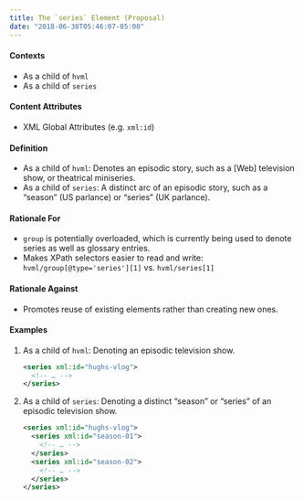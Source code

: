 ```yaml
---
title: The `series` Element (Proposal)
date: "2018-06-30T05:46:07-05:00"
---
```


#### Contexts

- As a child of `hvml`
- As a child of `series`

#### Content Attributes

- XML Global Attributes (e.g. `xml:id`)

#### Definition

- As a child of `hvml`: Denotes an episodic story, such as a [Web] television show, or theatrical miniseries.
- As a child of `series`: A distinct arc of an episodic story, such as a “season” (<abbr>US</abbr> parlance) or “series” (<abbr>UK</abbr> parlance).

#### Rationale For

- `group` is potentially overloaded, which is currently being used to denote series as well as glossary entries.
- Makes XPath selectors easier to read and write: `hvml/group[@type='series'][1]` vs. `hvml/series[1]`

#### Rationale Against

- Promotes reuse of existing elements rather than creating new ones.

#### Examples

1. As a child of `hvml`: Denoting an episodic television show.

   ```xml
   <series xml:id="hughs-vlog">
     <!-- … -->
   </series>
   ```
2. As a child of `series`: Denoting a distinct “season” or “series” of an episodic television show.

   ```xml
   <series xml:id="hughs-vlog">
     <series xml:id="season-01">
       <!-- … -->
     </series>
     <series xml:id="season-02">
       <!-- … -->
     </series>
   </series>
   ```
